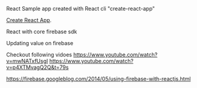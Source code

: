 React Sample app created with React cli "create-react-app"


[Create React App](https://github.com/facebookincubator/create-react-app).


React with core firebase sdk

Updating value on firebase

Checkout following vidoes
https://www.youtube.com/watch?v=mwNATxfUsgI
https://www.youtube.com/watch?v=p4XTMvagQ2Q&t=79s

https://firebase.googleblog.com/2014/05/using-firebase-with-reactjs.html

